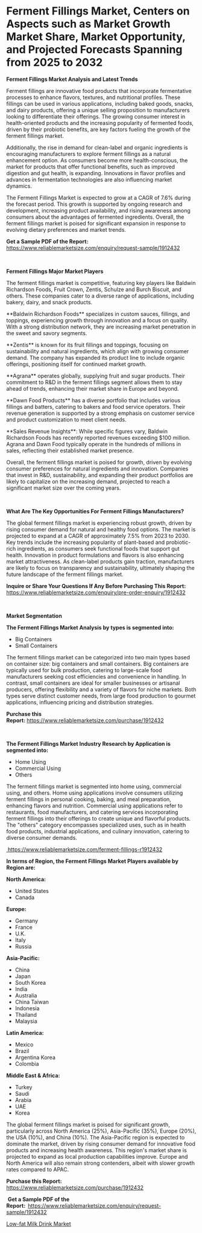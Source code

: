 <p><h1>Ferment Fillings Market, Centers on Aspects such as Market Growth Market Share, Market Opportunity, and Projected Forecasts Spanning from 2025 to 2032</h1></p><p><strong>Ferment Fillings Market Analysis and Latest Trends</strong></p>
<p><p>Ferment fillings are innovative food products that incorporate fermentative processes to enhance flavors, textures, and nutritional profiles. These fillings can be used in various applications, including baked goods, snacks, and dairy products, offering a unique selling proposition to manufacturers looking to differentiate their offerings. The growing consumer interest in health-oriented products and the increasing popularity of fermented foods, driven by their probiotic benefits, are key factors fueling the growth of the ferment fillings market. </p><p>Additionally, the rise in demand for clean-label and organic ingredients is encouraging manufacturers to explore ferment fillings as a natural enhancement option. As consumers become more health-conscious, the market for products that offer functional benefits, such as improved digestion and gut health, is expanding. Innovations in flavor profiles and advances in fermentation technologies are also influencing market dynamics.</p><p>The Ferment Fillings Market is expected to grow at a CAGR of 7.6% during the forecast period. This growth is supported by ongoing research and development, increasing product availability, and rising awareness among consumers about the advantages of fermented ingredients. Overall, the ferment fillings market is poised for significant expansion in response to evolving dietary preferences and market trends.</p></p>
<p><strong>Get a Sample PDF of the Report:&nbsp;</strong> <a href="https://www.reliablemarketsize.com/enquiry/request-sample/1912432?utm_campaign=2291&utm_medium=2&utm_source=Github&utm_content=ia&utm_term=15022025&utm_id=ferment-fillings">https://www.reliablemarketsize.com/enquiry/request-sample/1912432</a></p>
<p>&nbsp;</p>
<p><strong>Ferment Fillings Major Market Players</strong></p>
<p><p>The ferment fillings market is competitive, featuring key players like Baldwin Richardson Foods, Fruit Crown, Zentis, Schulze and Burch Biscuit, and others. These companies cater to a diverse range of applications, including bakery, dairy, and snack products.</p><p>**Baldwin Richardson Foods** specializes in custom sauces, fillings, and toppings, experiencing growth through innovation and a focus on quality. With a strong distribution network, they are increasing market penetration in the sweet and savory segments.</p><p>**Zentis** is known for its fruit fillings and toppings, focusing on sustainability and natural ingredients, which align with growing consumer demand. The company has expanded its product line to include organic offerings, positioning itself for continued market growth.</p><p>**Agrana** operates globally, supplying fruit and sugar products. Their commitment to R&D in the ferment fillings segment allows them to stay ahead of trends, enhancing their market share in Europe and beyond.</p><p>**Dawn Food Products** has a diverse portfolio that includes various fillings and batters, catering to bakers and food service operators. Their revenue generation is supported by a strong emphasis on customer service and product customization to meet client needs.</p><p>**Sales Revenue Insights**: While specific figures vary, Baldwin Richardson Foods has recently reported revenues exceeding $100 million. Agrana and Dawn Food typically operate in the hundreds of millions in sales, reflecting their established market presence.</p><p>Overall, the ferment fillings market is poised for growth, driven by evolving consumer preferences for natural ingredients and innovation. Companies that invest in R&D, sustainability, and expanding their product portfolios are likely to capitalize on the increasing demand, projected to reach a significant market size over the coming years.</p></p>
<p>&nbsp;</p>
<p><strong>What Are The Key Opportunities For Ferment Fillings Manufacturers?</strong></p>
<p><p>The global ferment fillings market is experiencing robust growth, driven by rising consumer demand for natural and healthy food options. The market is projected to expand at a CAGR of approximately 7.5% from 2023 to 2030. Key trends include the increasing popularity of plant-based and probiotic-rich ingredients, as consumers seek functional foods that support gut health. Innovation in product formulations and flavors is also enhancing market attractiveness. As clean-label products gain traction, manufacturers are likely to focus on transparency and sustainability, ultimately shaping the future landscape of the ferment fillings market.</p></p>
<p><strong>Inquire or Share Your Questions If Any Before Purchasing This Report:</strong> <a href="https://www.reliablemarketsize.com/enquiry/pre-order-enquiry/1912432?utm_campaign=2291&utm_medium=2&utm_source=Github&utm_content=ia&utm_term=15022025&utm_id=ferment-fillings">https://www.reliablemarketsize.com/enquiry/pre-order-enquiry/1912432</a></p>
<p>&nbsp;</p>
<p><strong>Market Segmentation</strong></p>
<p><strong>The Ferment Fillings Market Analysis by types is segmented into:</strong></p>
<p><ul><li>Big Containers</li><li>Small Containers</li></ul></p>
<p><p>The ferment fillings market can be categorized into two main types based on container size: big containers and small containers. Big containers are typically used for bulk production, catering to large-scale food manufacturers seeking cost efficiencies and convenience in handling. In contrast, small containers are ideal for smaller businesses or artisanal producers, offering flexibility and a variety of flavors for niche markets. Both types serve distinct customer needs, from large food production to gourmet applications, influencing pricing and distribution strategies.</p></p>
<p><strong>Purchase this Report:&nbsp;</strong><a href="https://www.reliablemarketsize.com/purchase/1912432?utm_campaign=2291&utm_medium=2&utm_source=Github&utm_content=ia&utm_term=15022025&utm_id=ferment-fillings">https://www.reliablemarketsize.com/purchase/1912432</a></p>
<p>&nbsp;</p>
<p><strong>The Ferment Fillings Market Industry Research by Application is segmented into:</strong></p>
<p><ul><li>Home Using</li><li>Commercial Using</li><li>Others</li></ul></p>
<p><p>The ferment fillings market is segmented into home using, commercial using, and others. Home using applications involve consumers utilizing ferment fillings in personal cooking, baking, and meal preparation, enhancing flavors and nutrition. Commercial using applications refer to restaurants, food manufacturers, and catering services incorporating ferment fillings into their offerings to create unique and flavorful products. The "others" category encompasses specialized uses, such as in health food products, industrial applications, and culinary innovation, catering to diverse consumer demands.</p></p>
<p><a href="https://www.reliablemarketsize.com/ferment-fillings-r1912432?utm_campaign=2291&utm_medium=2&utm_source=Github&utm_content=ia&utm_term=15022025&utm_id=ferment-fillings">&nbsp;https://www.reliablemarketsize.com/ferment-fillings-r1912432</a></p>
<p><strong>In terms of Region, the Ferment Fillings Market Players available by Region are:</strong></p>
<p>
    <p> <strong> North America: </strong>
        <ul>
            <li>United States</li>
            <li>Canada</li>
        </ul>
        </p> 
    <p> <strong> Europe: </strong>
        <ul>
            <li>Germany</li>
            <li>France</li>
            <li>U.K.</li>
            <li>Italy</li>
            <li>Russia</li>
        </ul>
        </p> 
    <p> <strong> Asia-Pacific: </strong>
        <ul>
            <li>China</li>
            <li>Japan</li>
            <li>South Korea</li>
            <li>India</li>
            <li>Australia</li>
            <li>China Taiwan</li>
            <li>Indonesia</li>
            <li>Thailand</li>
            <li>Malaysia</li>
        </ul>
        </p> 
    <p> <strong> Latin America: </strong>
        <ul>
            <li>Mexico</li>
            <li>Brazil</li>
            <li>Argentina Korea</li>
            <li>Colombia</li>
        </ul>
        </p> 
    <p> <strong> Middle East & Africa: </strong>
        <ul>
            <li>Turkey</li>
            <li>Saudi</li>
            <li>Arabia</li>
            <li>UAE</li>
            <li>Korea</li>
        </ul>
    </p>
    </p>
<p><p>The global ferment fillings market is poised for significant growth, particularly across North America (25%), Asia-Pacific (35%), Europe (20%), the USA (10%), and China (10%). The Asia-Pacific region is expected to dominate the market, driven by rising consumer demand for innovative food products and increasing health awareness. This region's market share is projected to expand as local production capabilities improve. Europe and North America will also remain strong contenders, albeit with slower growth rates compared to APAC.</p></p>
<p><strong>Purchase this Report: </strong><a href="https://www.reliablemarketsize.com/purchase/1912432?utm_campaign=2291&utm_medium=2&utm_source=Github&utm_content=ia&utm_term=15022025&utm_id=ferment-fillings">https://www.reliablemarketsize.com/purchase/1912432</a></p>
<p>&nbsp;<strong>Get a Sample PDF of the Report:&nbsp;&nbsp;</strong><a href="https://www.reliablemarketsize.com/enquiry/request-sample/1912432?utm_campaign=2291&utm_medium=2&utm_source=Github&utm_content=ia&utm_term=15022025&utm_id=ferment-fillings">https://www.reliablemarketsize.com/enquiry/request-sample/1912432</a></p>
<p><strong></strong></p>
<p><p><a href="https://github.com/rileymgdorcas/Market-Research-Report-List-1/blob/main/low-fat-milk-drink-market.md?utm_campaign=2291&utm_medium=2&utm_source=Github&utm_content=ia&utm_term=15022025&utm_id=ferment-fillings">Low-fat Milk Drink Market</a></p></p>